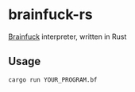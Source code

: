 # brainfuck-rs
[Brainfuck](https://en.wikipedia.org/wiki/Brainfuck) interpreter, written in Rust

## Usage

```
cargo run YOUR_PROGRAM.bf
```
